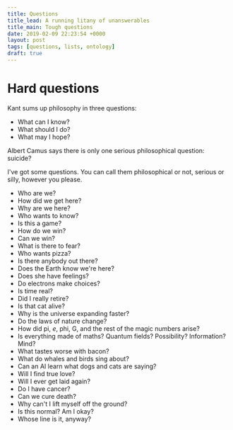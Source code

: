 ```yaml
---
title: Questions
title_lead: A running litany of unanswerables
title_main: Tough questions
date: 2019-02-09 22:23:54 +0000
layout: post
tags: [questions, lists, ontology]
draft: true
---
```

# Hard questions

Kant sums up philosophy in three questions:

* What can I know?
* What should I do?
* What may I hope?

Albert Camus says there is only one serious philosophical question: suicide?

I've got some questions. You can call them philosophical or not, serious or silly, however you please.

* Who are we?
* How did we get here?
* Why are we here?
* Who wants to know?
* Is this a game?
* How do we win?
* Can we win?
* What is there to fear?
* Who wants pizza?
* Is there anybody out there?
* Does the Earth know we're here?
* Does she have feelings?
* Do electrons make choices?
* Is time real?
* Did I really retire?
* Is that cat alive?
* Why is the universe expanding faster?
* Do the laws of nature change?
* How did pi, _e_, phi, G, and the rest of the magic numbers arise?
* Is everything made of maths? Quantum fields? Possibility? Information? Mind?
* What tastes worse with bacon?
* What do whales and birds sing about?
* Can an AI learn what dogs and cats are saying?
* Will I find true love?
* Will I ever get laid again?
* Do I have cancer?
* Can we cure death?
* Why can't I lift myself off the ground?
* Is this normal? Am I okay?
* Whose line is it, anyway?